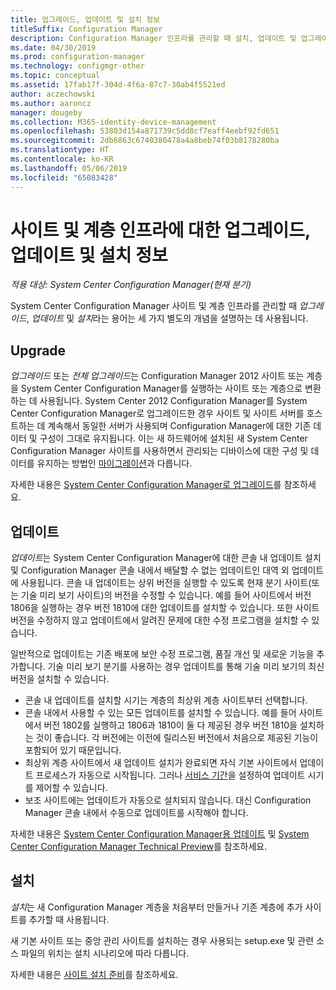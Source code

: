 ```yaml
---
title: 업그레이드, 업데이트 및 설치 정보
titleSuffix: Configuration Manager
description: Configuration Manager 인프라를 관리할 때 설치, 업데이트 및 업그레이드라는 용어 간의 차이점을 알아봅니다.
ms.date: 04/30/2019
ms.prod: configuration-manager
ms.technology: configmgr-other
ms.topic: conceptual
ms.assetid: 17fab17f-304d-4f6a-87c7-30ab4f5521ed
author: aczechowski
ms.author: aaroncz
manager: dougeby
ms.collection: M365-identity-device-management
ms.openlocfilehash: 53803d154a871739c5dd8cf7eaff4eebf92fd651
ms.sourcegitcommit: 2db6863c6740380478a4a8beb74f03b8178280ba
ms.translationtype: HT
ms.contentlocale: ko-KR
ms.lasthandoff: 05/06/2019
ms.locfileid: "65083428"
---
```

# <a name="about-upgrade-update-and-install-for-site-and-hierarchy-infrastructure"></a>사이트 및 계층 인프라에 대한 업그레이드, 업데이트 및 설치 정보

*적용 대상: System Center Configuration Manager(현재 분기)*


System Center Configuration Manager 사이트 및 계층 인프라를 관리할 때 *업그레이드*, *업데이트* 및 *설치*라는 용어는 세 가지 별도의 개념을 설명하는 데 사용됩니다.

## <a name="upgrade"></a>Upgrade
*업그레이드* 또는 *전체 업그레이드*는 Configuration Manager 2012 사이트 또는 계층을 System Center Configuration Manager를 실행하는 사이트 또는 계층으로 변환하는 데 사용됩니다.
System Center 2012 Configuration Manager를 System Center Configuration Manager로 업그레이드한 경우 사이트 및 사이트 서버를 호스트하는 데 계속해서 동일한 서버가 사용되며 Configuration Manager에 대한 기존 데이터 및 구성이 그대로 유지됩니다.  이는 새 하드웨어에 설치된 새 System Center Configuration Manager 사이트를 사용하면서 관리되는 디바이스에 대한 구성 및 데이터를 유지하는 방법인 [마이그레이션](/sccm/core/migration/migrate-data-between-hierarchies)과 다릅니다.

자세한 내용은 [System Center Configuration Manager로 업그레이드](/sccm/core/servers/deploy/install/upgrade-to-configuration-manager)를 참조하세요.



## <a name="update"></a>업데이트
*업데이트*는 System Center Configuration Manager에 대한 콘솔 내 업데이트 설치 및 Configuration Manager 콘솔 내에서 배달할 수 없는 업데이트인 대역 외 업데이트에 사용됩니다. 콘솔 내 업데이트는 상위 버전을 실행할 수 있도록 현재 분기 사이트(또는 기술 미리 보기 사이트)의 버전을 수정할 수 있습니다. 예를 들어 사이트에서 버전 1806을 실행하는 경우 버전 1810에 대한 업데이트를 설치할 수 있습니다. 또한 사이트 버전을 수정하지 않고 업데이트에서 알려진 문제에 대한 수정 프로그램을 설치할 수 있습니다.      

일반적으로 업데이트는 기존 배포에 보안 수정 프로그램, 품질 개선 및 새로운 기능을 추가합니다. 기술 미리 보기 분기를 사용하는 경우 업데이트를 통해 기술 미리 보기의 최신 버전을 설치할 수 있습니다.
-   콘솔 내 업데이트를 설치할 시기는 계층의 최상위 계층 사이트부터 선택합니다.
- 콘솔 내에서 사용할 수 있는 모든 업데이트를 설치할 수 있습니다. 예를 들어 사이트에서 버전 1802를 실행하고 1806과 1810이 둘 다 제공된 경우 버전 1810을 설치하는 것이 좋습니다. 각 버전에는 이전에 릴리스된 버전에서 처음으로 제공된 기능이 포함되어 있기 때문입니다.
- 최상위 계층 사이트에서 새 업데이트 설치가 완료되면 자식 기본 사이트에서 업데이트 프로세스가 자동으로 시작됩니다. 그러나 [서비스 기간](/sccm/core/servers/manage/install-in-console-updates#a-namebkmkservicewindowa-service-windows-for-site-servers)을 설정하여 업데이트 시기를 제어할 수 있습니다.
- 보조 사이트에는 업데이트가 자동으로 설치되지 않습니다. 대신 Configuration Manager 콘솔 내에서 수동으로 업데이트를 시작해야 합니다.

자세한 내용은 [System Center Configuration Manager용 업데이트](/sccm/core/servers/manage/updates) 및 [System Center Configuration Manager Technical Preview](/sccm/core/get-started/technical-preview)를 참조하세요.



## <a name="install"></a>설치
*설치*는 새 Configuration Manager 계층을 처음부터 만들거나 기존 계층에 추가 사이트를 추가할 때 사용됩니다.  

새 기본 사이트 또는 중앙 관리 사이트를 설치하는 경우 사용되는 setup.exe 및 관련 소스 파일의 위치는 설치 시나리오에 따라 다릅니다.

자세한 내용은 [사이트 설치 준비](/sccm/core/servers/deploy/install/prepare-to-install-sites)를 참조하세요.
